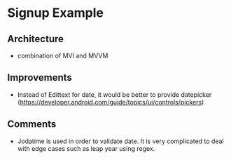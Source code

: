 # Signup Example

## Architecture
* combination of MVI and MVVM

## Improvements
* Instead of Edittext for date, it would be better to provide datepicker (https://developer.android.com/guide/topics/ui/controls/pickers)

## Comments
* Jodatime is used in order to validate date. It is very complicated to deal with edge cases such as leap year using regex.

